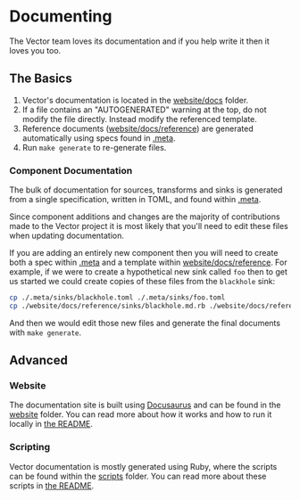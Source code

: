 # Documenting

The Vector team loves its documentation and if you help write it then it loves
you too.

## The Basics

1. Vector's documentation is located in the [website/docs](./website/docs)
   folder.
2. If a file contains an "AUTOGENERATED" warning at the top, do not modify the
   file directly. Instead modify the referenced template.
3. Reference documents ([website/docs/reference](./website/docs/reference))
   are generated automatically using specs found in [.meta](./.meta).
4. Run `make generate` to re-generate files.

### Component Documentation

The bulk of documentation for sources, transforms and sinks is generated from a
single specification, written in TOML, and found within [.meta](./.meta).

Since component additions and changes are the majority of contributions made to
the Vector project it is most likely that you'll need to edit these files when
updating documentation.

If you are adding an entirely new component then you will need to create both a
spec within [.meta](./.meta) and a template within
[website/docs/reference](./website/docs/reference). For example, if we were to
create a hypothetical new sink called `foo` then to get us started we could
create copies of these files from the `blackhole` sink:

```sh
cp ./.meta/sinks/blackhole.toml ./.meta/sinks/foo.toml
cp ./website/docs/reference/sinks/blackhole.md.rb ./website/docs/reference/sinks/foo.md.rb
```

And then we would edit those new files and generate the final documents with
`make generate`.

## Advanced

### Website

The documentation site is built using [Docusaurus](https://docusaurus.io/) and
can be found in the [website](./website) folder. You can read more about how it
works and how to run it locally in [the README](./website/README.md).


### Scripting

Vector documentation is mostly generated using Ruby, where the scripts can be
found within the [scripts](./scripts) folder. You can read more about these
scripts in [the README](./scripts/README.md).
